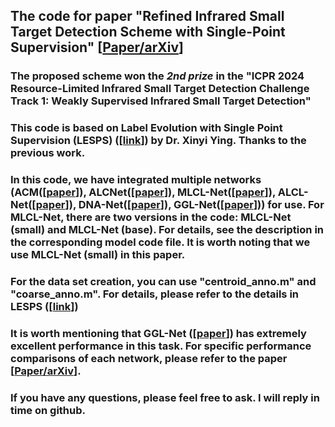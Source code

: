 ## The code for paper "Refined Infrared Small Target Detection Scheme with Single-Point Supervision" [[Paper/arXiv](https://www.arxiv.org/abs/2408.02773)]  

### **The proposed scheme won the *2nd prize* in the "ICPR 2024 Resource-Limited Infrared Small Target Detection Challenge Track 1: Weakly Supervised Infrared Small Target Detection"**  

### This code is based on Label Evolution with Single Point Supervision (LESPS) ([[link](https://github.com/XinyiYing/LESPS?tab=readme-ov-file)]) by Dr. Xinyi Ying. Thanks to the previous work.

### In this code, we have integrated multiple networks (ACM([[paper](https://ieeexplore.ieee.org/document/9423171)]), ALCNet([[paper](https://ieeexplore.ieee.org/document/9314219)]), MLCL-Net([[paper](https://doi.org/10.1016/j.infrared.2022.104107)]), ALCL-Net([[paper](https://ieeexplore.ieee.org/document/9785618)]), DNA-Net([[paper](https://ieeexplore.ieee.org/document/9864119)]), GGL-Net([[paper](https://ieeexplore.ieee.org/abstract/document/10230271)])) for use. For MLCL-Net, there are two versions in the code: MLCL-Net (small) and MLCL-Net (base). For details, see the description in the corresponding model code file. It is worth noting that we use MLCL-Net (small) in this paper.

### For the data set creation, you can use "centroid_anno.m" and "coarse_anno.m". For details, please refer to the details in LESPS ([[link](https://github.com/XinyiYing/LESPS?tab=readme-ov-file)])

### It is worth mentioning that GGL-Net ([[paper](https://ieeexplore.ieee.org/abstract/document/10230271)]) has extremely excellent performance in this task. For specific performance comparisons of each network, please refer to the paper [[Paper/arXiv](https://www.arxiv.org/abs/2408.02773)]. 

### If you have any questions, please feel free to ask. I will reply in time on github.
